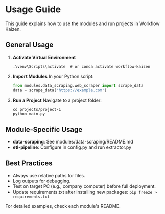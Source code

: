 # Usage Guide

This guide explains how to use the modules and run projects in Workflow Kaizen.

## General Usage

1. **Activate Virtual Environment**
   ```
   .\venv\Scripts\activate  # or conda activate workflow-kaizen
   ```

2. **Import Modules**
   In your Python script:
   ```python
   from modules.data_scraping.web_scraper import scrape_data
   data = scrape_data('https://example.com')
   ```

3. **Run a Project**
   Navigate to a project folder:
   ```
   cd projects/project-1
   python main.py
   ```

## Module-Specific Usage
- **data-scraping**: See modules/data-scraping/README.md
- **etl-pipeline**: Configure in config.py and run extractor.py

## Best Practices
- Always use relative paths for files.
- Log outputs for debugging.
- Test on target PC (e.g., company computer) before full deployment.
- Update requirements.txt after installing new packages: `pip freeze > requirements.txt`

For detailed examples, check each module's README.

